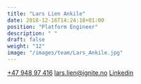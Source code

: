 ```yaml
---
title: "Lars Lien Ankile"
date: 2018-12-16T14:24:18+01:00
position: "Platform Engineer"
description: " "
draft: false
weight: "12"
image: "/images/team/Lars_Ankile.jpg"
---
```


<a class="phoneto" href="tel:+47 948 97 416"><i class="fas fa-phone"></i>+47 948 97 416</a>
<a class="mailto" href="mailto:lars.lien@ignite.no"><i class="fas fa-envelope"></i></i>lars.lien@ignite.no</a>
<a class="mailto" target="_blank" href="https://www.linkedin.com/in/lars-ankile-374554125/"><i class="fab fa-linkedin-in"></i>Linkedin</a>
